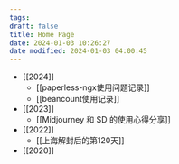 ```yaml
---
tags: 
draft: false
title: Home Page
date: 2024-01-03 10:26:27
date modified: 2024-01-03 04:00:45
---
```


- [[2024]]
	- [[paperless-ngx使用问题记录]]
	- [[beancount使用记录]]
- [[2023]]
	- [[Midjourney 和 SD 的使用心得分享]]
- [[2022]]
	- [[上海解封后的第120天]]
- [[2020]]